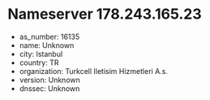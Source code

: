 # Nameserver 178.243.165.23

* as_number: 16135
* name: Unknown
* city: Istanbul
* country: TR
* organization: Turkcell Iletisim Hizmetleri A.s.
* version: Unknown
* dnssec: Unknown
